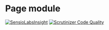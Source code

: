 # Page module

[![SensioLabsInsight](https://insight.sensiolabs.com/projects/9771f5e6-88d3-4e8a-b35f-ad5574b405f7/mini.png)](https://insight.sensiolabs.com/projects/9771f5e6-88d3-4e8a-b35f-ad5574b405f7)
[![Scrutinizer Code Quality](https://scrutinizer-ci.com/g/AsgardCms/Page/badges/quality-score.png?b=develop)](https://scrutinizer-ci.com/g/AsgardCms/Page/?branch=develop)

